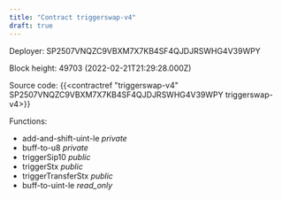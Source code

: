 ```yaml
---
title: "Contract triggerswap-v4"
draft: true
---
```

Deployer: SP2507VNQZC9VBXM7X7KB4SF4QJDJRSWHG4V39WPY


 



Block height: 49703 (2022-02-21T21:29:28.000Z)

Source code: {{<contractref "triggerswap-v4" SP2507VNQZC9VBXM7X7KB4SF4QJDJRSWHG4V39WPY triggerswap-v4>}}

Functions:

* add-and-shift-uint-le _private_
* buff-to-u8 _private_
* triggerSip10 _public_
* triggerStx _public_
* triggerTransferStx _public_
* buff-to-uint-le _read_only_
